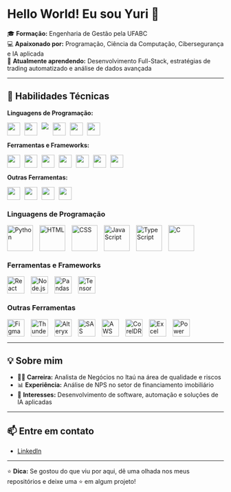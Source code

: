 # Hello World! Eu sou Yuri 👋

🎓 **Formação:** Engenharia de Gestão pela UFABC  
💻 **Apaixonado por:** Programação, Ciência da Computação, Cibersegurança e IA aplicada  
🌱 **Atualmente aprendendo:** Desenvolvimento Full-Stack, estratégias de trading automatizado e análise de dados avançada  

---

## 🚀 **Habilidades Técnicas**

**Linguagens de Programação:**
<div style="display: flex; gap: 10px;">
  <img src="https://img.shields.io/badge/-Python-3776AB?style=flat-square&logo=python&logoColor=white" height="30">
  <img src="https://img.shields.io/badge/-HTML-E34F26?style=flat-square&logo=html5&logoColor=white" height="30">
  <img src="https://img.shields.io/badge/-CSS-1572B6?style=flat-square&logo=css3&logoColor=white">
  <img src="https://img.shields.io/badge/-JavaScript-F7DF1E?style=flat-square&logo=javascript&logoColor=black" height="30">
  <img src="https://img.shields.io/badge/-TypeScript-3178C6?style=flat-square&logo=typescript&logoColor=white" height="30">
  <img src="https://img.shields.io/badge/-C-A8B9CC?style=flat-square&logo=c&logoColor=white" height="30">
</div>
    
**Ferramentas e Frameworks:**
<div style="display: flex; gap: 10px;">
  <img src="https://img.shields.io/badge/-React-61DAFB?style=flat-square&logo=react&logoColor=black" height="30">
  <img src="https://img.shields.io/badge/-Node.js-339933?style=flat-square&logo=node.js&logoColor=white" height="30">
  <img src="https://img.shields.io/badge/-AWS-232F3E?style=flat-square&logo=amazon-aws&logoColor=white" height="30">
  <img src="https://img.shields.io/badge/-Alteryx-3C6D91?style=flat-square&logo=alteryx&logoColor=white" height="30">
  <img src="https://img.shields.io/badge/-SAS-2E1B32?style=flat-square&logo=sas&logoColor=white" height="30">
  <img src="https://img.shields.io/badge/-Git-F05032?style=flat-square&logo=git&logoColor=white" height="30">
  <img src="https://img.shields.io/badge/-ThunderClient-FF6F00?style=flat-square&logo=thunderclient&logoColor=white" height="30">
</div>
 
**Outras Ferramentas:**
<div style="display: flex; gap: 10px;">
  <img src="https://img.shields.io/badge/-Excel-217346?style=flat-square&logo=microsoft-excel&logoColor=white" height="30">
  <img src="https://img.shields.io/badge/-Power%20BI-F2C811?style=flat-square&logo=microsoft-powerbi&logoColor=white" height="30">
  <img src="https://img.shields.io/badge/-Figma-F24E1E?style=flat-square&logo=figma&logoColor=white" height="30">
  <img src="https://img.shields.io/badge/-CorelDRAW-000000?style=flat-square&logo=coreldraw&logoColor=white" height="30">
</div>

### **Linguagens de Programação**
<div style="display: flex; gap: 15px;">
  <img src="https://cdn.jsdelivr.net/gh/devicons/devicon/icons/python/python-original.svg" alt="Python" width="60" height="60"/>  
  <img src="https://cdn.jsdelivr.net/gh/devicons/devicon/icons/html5/html5-original.svg" alt="HTML" width="60" height="60"/>
  <img src="https://cdn.jsdelivr.net/gh/devicons/devicon/icons/css3/css3-original.svg" alt="CSS" width="60" height="60"/>
  <img src="https://cdn.jsdelivr.net/gh/devicons/devicon/icons/javascript/javascript-original.svg" alt="JavaScript" width="60" height="60"/>
  <img src="https://cdn.jsdelivr.net/gh/devicons/devicon/icons/typescript/typescript-original.svg" alt="TypeScript" width="60" height="60"/>
  <img src="https://cdn.jsdelivr.net/gh/devicons/devicon/icons/c/c-original.svg" alt="C" width="60" height="60"/>
</div>

### **Ferramentas e Frameworks**
<div style="display: flex; gap: 15px;">
  <img src="https://cdn.jsdelivr.net/gh/devicons/devicon/icons/react/react-original.svg" alt="React" width="40" height="40"/>
  <img src="https://cdn.jsdelivr.net/gh/devicons/devicon/icons/nodejs/nodejs-original.svg" alt="Node.js" width="40" height="40"/>
  <img src="https://cdn.jsdelivr.net/gh/devicons/devicon/icons/pandas/pandas-original.svg" alt="Pandas" width="40" height="40"/>
  <img src="https://cdn.jsdelivr.net/gh/devicons/devicon/icons/tensorflow/tensorflow-original.svg" alt="TensorFlow" width="40" height="40"/>
</div>

### **Outras Ferramentas**
<div style="display: flex; gap: 15px;">
  <img src="https://cdn.jsdelivr.net/gh/devicons/devicon/icons/figma/figma-original.svg" alt="Figma" width="40" height="40"/>
  <img src="https://img.icons8.com/ios-filled/50/000000/api.png" alt="ThunderClient" width="40" height="40"/>
  <img src="https://img.icons8.com/color/48/000000/alteryx-designer.png" alt="Alteryx" width="40" height="40"/>
  <img src="https://img.icons8.com/external-flat-juicy-fish/60/000000/external-sas-cloud-computing-flat-flat-juicy-fish.png" alt="SAS" width="40" height="40"/>
  <img src="https://cdn.jsdelivr.net/gh/devicons/devicon/icons/amazonwebservices/amazonwebservices-original.svg" alt="AWS" width="40" height="40"/>
  <img src="https://img.icons8.com/color/48/000000/coreldraw.png" alt="CorelDRAW" width="40" height="40"/>
  <img src="https://img.icons8.com/office/40/000000/excel.png" alt="Excel" width="40" height="40"/>
  <img src="https://img.icons8.com/color/48/000000/power-bi.png" alt="Power BI" width="40" height="40"/>
</div>

---

## 💡 **Sobre mim**
- 👨‍💻 **Carreira:** Analista de Negócios no Itaú na área de qualidade e riscos  
- 📊 **Experiência:** Análise de NPS no setor de financiamento imobiliário  
- 🤖 **Interesses:** Desenvolvimento de software, automação e soluções de IA aplicadas  

---

## 📫 **Entre em contato**
- [LinkedIn](https://linkedin.com/in/seu-perfil)  

---

⭐ **Dica:** Se gostou do que viu por aqui, dê uma olhada nos meus repositórios e deixe uma ⭐ em algum projeto!  

<!--
**yuribalboa/yuribalboa** is a ✨ _special_ ✨ repository because its `README.md` (this file) appears on your GitHub profile.

Here are some ideas to get you started:

- 🔭 I’m currently working on ...
- 🌱 I’m currently learning ...
- 👯 I’m looking to collaborate on ...
- 🤔 I’m looking for help with ...
- 💬 Ask me about ...
- 📫 How to reach me: ...
- 😄 Pronouns: ...
- ⚡ Fun fact: ...
-->
